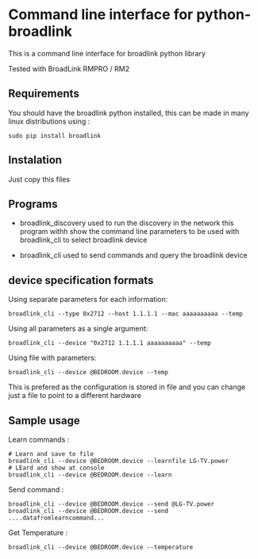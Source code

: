 Command line interface for python-broadlink
===========================================

This is a command line interface for broadlink python library

Tested with BroadLink RMPRO / RM2


Requirements
------------
You should have the broadlink python installed, this can be made in many linux distributions using :
```
sudo pip install broadlink
```

Instalation
-----------
Just copy this files


Programs
--------


* broadlink_discovery 
used to run the discovery in the network
this program withh show the command line parameters to be used with
broadlink_cli to select broadlink device

* broadlink_cli 
used to send commands and query the broadlink device


device specification formats
----------------------------

Using separate parameters for each information:
```
broadlink_cli --type 0x2712 --host 1.1.1.1 --mac aaaaaaaaaa --temp
```

Using all parameters as a single argument:
```
broadlink_cli --device "0x2712 1.1.1.1 aaaaaaaaaa" --temp
```

Using file with parameters:
```
broadlink_cli --device @BEDROOM.device --temp
```
This is prefered as the configuration is stored in file and you can change
just a file to point to a different hardware 

Sample usage
------------

Learn commands :
```
# Learn and save to file
broadlink_cli --device @BEDROOM.device --learnfile LG-TV.power
# LEard and show at console
broadlink_cli --device @BEDROOM.device --learn 
```


Send command :
```
broadlink_cli --device @BEDROOM.device --send @LG-TV.power
broadlink_cli --device @BEDROOM.device --send ....datafromlearncommand...
```

Get Temperature :
```
broadlink_cli --device @BEDROOM.device --temperature
```
